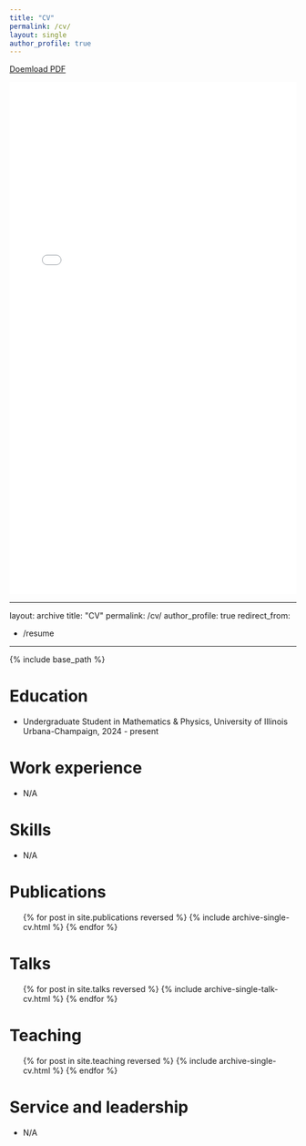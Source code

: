```yaml
---
title: "CV"
permalink: /cv/
layout: single
author_profile: true
---
```


[Doemload PDF](files/CV_Zeyu_Zeng.pdf)

<embed src="files/CV_Zeyu_Zeng.pdf" type="application/pdf" width="100%" height="900px" />

---
layout: archive
title: "CV"
permalink: /cv/
author_profile: true
redirect_from:
  - /resume
---

{% include base_path %}

Education
======
* Undergraduate Student in Mathematics & Physics, University of Illinois Urbana-Champaign, 2024 - present

Work experience
======
* N/A
  
Skills
======
* N/A

Publications
======
  <ul>{% for post in site.publications reversed %}
    {% include archive-single-cv.html %}
  {% endfor %}</ul>
  
Talks
======
  <ul>{% for post in site.talks reversed %}
    {% include archive-single-talk-cv.html  %}
  {% endfor %}</ul>
  
Teaching
======
  <ul>{% for post in site.teaching reversed %}
    {% include archive-single-cv.html %}
  {% endfor %}</ul>
  
Service and leadership
======
* N/A
